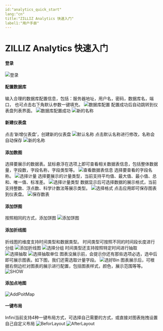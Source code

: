 ```yaml
---
id:"analytics_quick_start"
lang:"cn"
title:"ZILLIZ Analytics 快速入门"
label1:"用户手册"
---
```


# ZILLIZ Analytics 快速入门

#### 登录
![登录](./assets/Login.png)

#### 配置数据库
输入合理的数据库配置信息，包括：服务器地址，用户名，密码，数据库名，端口，
也可点击右下角默认参数一键填充。
![数据库配置](./assets/MegaConfig.png)
配置成功后自动跳转到仪表盘列表界面。
![数据库配置成功](./assets/MegaSuccessConfig.png)
![新的名称](./assets/DashBoardList.png)

#### 新建仪表盘
点击‘新增仪表盘’，创建新的仪表盘
![默认名称](./assets/NewDashBoard.png)
点击默认名称进行修改，名称会自动保存
![新的名称](./assets/DashBoardNameChange.png)

#### 添加数图
选择要展示的数据表。鼠标悬浮在选项上即可查看相关数据表信息，包括整体数据量，字段数，字段名称，字段类型等。
![查看数据表信息](./assets/ViewColumnLists.png)
选择要查看的字段名称。
![选择计量](./assets/NumberChartSelectMeasure.png)
选择要展示的计量类型，当前支持平均值、最大值、最小值、总和、唯一值、标准差。
![选择计量类型](./assets/NumberChartSelectAggType.png)
数据显示后可选择数据的展示格式，当前支持整数、浮点数、科学计数法等展示类型。
![选择格式](./assets/NumberChartSelectFormat.png)
点击应用即可保存图表到仪表盘。
![保存数表](./assets/SaveNumberChart.png)

#### 添加饼图
按照相同的方式，添加饼图
![添加饼图](./assets/AddPieChart.png)

#### 添加折线图
折线图的维度支持时间类型和数据类型。
时间类型可按照不同的时间段长度进行分组
![添加折线图](./assets/AddLineChart.png)
![选择分组](./assets/LineChartSelectTimeBin.png)
时间类型还支持按照特定时间进行抽取
![选择抽取](./assets/LineChartSelectExtract.png)
![选择抽取单位](./assets/LineChartSelectExtractBin.png)
图表没展示前，会提示你还有那些选项必选，选中后即可展示图表。如下图，我们还需选取计量字段。
![选好Bin](./assets/LineChartAfterSelectDimension.png)
图表展示后，可根据右侧边栏对图表的展示进行配置，包括图表样式，颜色，展示范围等等。
![SHOW](./assets/LineChartSelectAggType.png)

#### 添加点地图
![AddPoitMap](./assets/AddPointMap.png)

#### 一键布局
Infini当前支持4种一键布局方式，可选择自己需要的方式，或直接对图表拖拽设置自己自定义布局
![BeforLayout](./assets/DashBoardBeforeAutoLayouts.png)
![AfterLayout](./assets/DashBoardAutoLayout.png)


